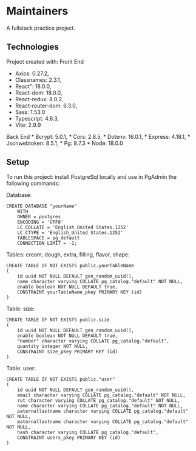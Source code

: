 # Maintainers
A fullstack practice project.

## Technologies
Project created with:
Front End
  * Axios: 0.27.2,
  * Classnames: 2.3.1,
  * React": 18.0.0,
  * React-dom: 18.0.0,
  * React-redux: 8.0.2,
  * React-router-dom: 6.3.0,
  * Sass: 1.53.0
  * Typescript: 4.6.3,
  * Vite: 2.9.9
  
Back End
    * Bcrypt: 5.0.1,
    * Cors: 2.8.5,
    * Dotenv: 16.0.1,
    * Express: 4.18.1,
    * Jsonwebtoken: 8.5.1,
    * Pg: 8.7.3
    * Node: 18.0.0
    
## Setup

To run this project: install PostgreSql locally and use in PgAdmin the following commands: 

Database: 
```
CREATE DATABASE "yourName"
    WITH
    OWNER = postgres
    ENCODING = 'UTF8'
    LC_COLLATE = 'English_United States.1252'
    LC_CTYPE = 'English_United States.1252'
    TABLESPACE = pg_default
    CONNECTION LIMIT = -1;
```

Tables: cream, dough, extra, filling, flavor, shape:
```
CREATE TABLE IF NOT EXISTS public.yourTableName
(
    id uuid NOT NULL DEFAULT gen_random_uuid(),
    name character varying COLLATE pg_catalog."default" NOT NULL,
    enable boolean NOT NULL DEFAULT true,
    CONSTRAINT yourTableName_pkey PRIMARY KEY (id)
)
```

Table: size:
```
CREATE TABLE IF NOT EXISTS public.size
(
    id uuid NOT NULL DEFAULT gen_random_uuid(),
    enable boolean NOT NULL DEFAULT true,
    "number" character varying COLLATE pg_catalog."default",
    quantity integer NOT NULL,
    CONSTRAINT size_pkey PRIMARY KEY (id)
)
```

Table: user:
```
CREATE TABLE IF NOT EXISTS public."user"
(
    id uuid NOT NULL DEFAULT gen_random_uuid(),
    email character varying COLLATE pg_catalog."default" NOT NULL,
    rut character varying COLLATE pg_catalog."default" NOT NULL,
    name character varying COLLATE pg_catalog."default" NOT NULL,
    paternallastname character varying COLLATE pg_catalog."default" NOT NULL,
    maternallastname character varying COLLATE pg_catalog."default" NOT NULL,
    hash character varying COLLATE pg_catalog."default",
    CONSTRAINT users_pkey PRIMARY KEY (id)
)
```

    




    
    
    
    
    
